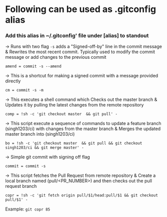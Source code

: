 # Following can be used as .gitconfig alias

### Add this alias in ~/.gitconfig' file under [alias] to standout

-> Runs with two flag `-s` adds a "Signed-off-by" line in the commit message & Rewrites the most recent commit. Typically used to modify the commit message or add changes to the previous commit

  ```amend = commit -s --amend```

-> This is a shortcut for making a signed commit with a message provided directly

  ```cm = commit -s -m```

-> This executes a shell command which Checks out the master branch & Updates it by pulling the latest changes from the remote repository

  ```comp = !sh -c 'git checkout master  && git pull' -```

-> This script execute a sequence of commands to update a feature branch (singh1203/ci) with changes from the master branch & Merges the updated master branch into (singh1203/ci)

  ```bo = !sh -c 'git checkout master  && git pull && git checkout singh1203/ci && git merge master' -```

-> Simple git commit with signing off flag

  ```commit = commit -s```

-> This script fetches the Pull Request from remote repository & Create a local branch named (pull/<PR_NUMBER>) and then checks out the pull request branch

  ```copr = !sh -c 'git fetch origin pull/$1/head:pull/$1 && git checkout pull/$1' -```

  Example: `git copr 85`

